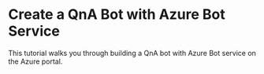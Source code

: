 # Create a QnA Bot with Azure Bot Service
This tutorial walks you through building a QnA bot with Azure Bot service on the Azure portal.
